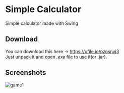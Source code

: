 # Simple Calculator
Simple calculator made with Swing

## Download
You can download this here -> https://ufile.io/pzosnyj3 <br />
Just unpack it and open _.exe_ file to use it(or .jar). <br />


## Screenshots
![game1](https://user-images.githubusercontent.com/49452547/58205946-f9158880-7cdf-11e9-94e9-7c0182b20b13.png) <br /> <br />





